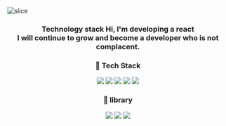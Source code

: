 ![slice](https://capsule-render.vercel.app/api?type=slice&color=b2c4df&height=200&text=Hwang%Soonwook&fontSize=40&fontAlign=70&rotate=13&fontAlignY=25&desc=Hello,Welcome.&descAlign=70.&descAlignY=44)

<div align=center>
    <h3>Technology stack Hi, I'm developing a react</br>
I will continue to grow and become a developer who is not complacent.</h3>
</div>

<div align=center>
	<h3>📘 Tech Stack </h3>
</div>

<div align="center">
    <img src="https://img.shields.io/badge/JavaScript-ECD55F?style=flat&logo=JavaScript&logoColor=white"/>
     <img src="https://img.shields.io/badge/React-1572B6?style=flat&logo=React&logoColor=white"/>
    <img src="https://img.shields.io/badge/TypeScript-000?style=flat&logo=TypeScript&logoColor=white"/>
    <img src="https://img.shields.io/badge/CSS-01B275?style=flat&logo=CSS3&logoColor=white"/>
    <img src="https://img.shields.io/badge/HTML5-FF1154?style=flat&logo=HTML5&logoColor=white"/>
    
<div/>

<div align=center>
	<h3>📒 library </h3>
</div>

	
  <img src="https://img.shields.io/badge/React Query-CC2174?style=flat&logo=React Query&logoColor=white"/> 
  <img src="https://img.shields.io/badge/Redux-624ABC?style=flat&logo=Redux&logoColor=white"/> 
	<img src="https://img.shields.io/badge/Redux Saga-025214?style=flat&logo=Redux-Saga&logoColor=white"/> 
  
